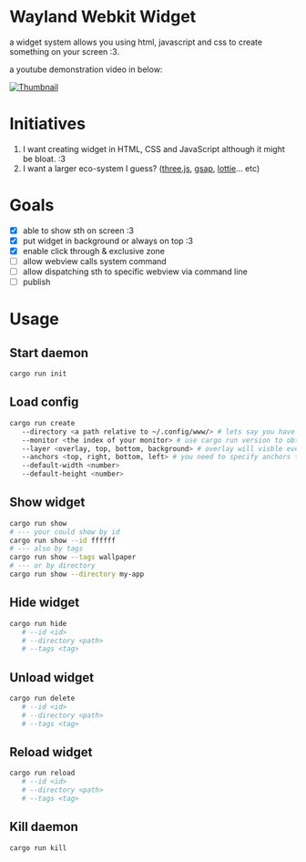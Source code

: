 # Wayland Webkit Widget

a widget system allows you using html, javascript and css to create something on your screen :3.

a youtube demonstration video in below:

[![Thumbnail](http://i3.ytimg.com/vi/wezHWtsB1sk/maxresdefault.jpg)](https://www.youtube.com/watch?v=wezHWtsB1sk)

# Initiatives

1. I want creating widget in HTML, CSS and JavaScript although it might be bloat. :3
2. I want a larger eco-system I guess? ([three.js](https://threejs.org/), [gsap](https://gsap.com/), [lottie](https://airbnb.design/lottie/)... etc)

# Goals

- [x] able to show sth on screen :3
- [x] put widget in background or always on top :3
- [x] enable click through & exclusive zone
- [ ] allow webview calls system command
- [ ] allow dispatching sth to specific webview via command line
- [ ] publish

# Usage

## Start daemon

```sh
cargo run init
```

## Load config

```sh
cargo run create
   --directory <a path relative to ~/.config/www/> # lets say you have a index.html located at ~/.config/www/my-app/index.html, the path would be my-app
   --monitor <the index of your monitor> # use cargo run version to obtain the information of the indices
   --layer <overlay, top, bottom, background> # overlay will visble even when fullscreen
   --anchors <top, right, bottom, left> # you need to specify anchors to show the application
   --default-width <number>
   --default-height <number>
```

## Show widget

```sh
cargo run show
# --- your could show by id
cargo run show --id ffffff
# --- also by tags
cargo run show --tags wallpaper
# --- or by directory
cargo run show --directory my-app
```

## Hide widget

```sh
cargo run hide
   # --id <id>
   # --directory <path>
   # --tags <tag>
```

## Unload widget

```sh
cargo run delete
   # --id <id>
   # --directory <path>
   # --tags <tag>
```

## Reload widget

```sh
cargo run reload
   # --id <id>
   # --directory <path>
   # --tags <tag>
```

## Kill daemon

```sh
cargo run kill
```
